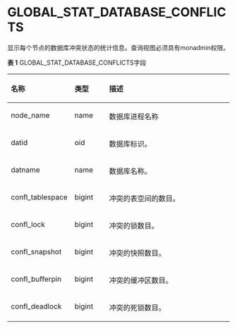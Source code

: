 # GLOBAL\_STAT\_DATABASE\_CONFLICTS<a name="ZH-CN_TOPIC_0245374703"></a>

显示每个节点的数据库冲突状态的统计信息。查询视图必须具有monadmin权限。

**表 1**  GLOBAL\_STAT\_DATABASE\_CONFLICTS字段

<a name="zh-cn_topic_0237122599_table111414565567"></a>
<table><thead align="left"><tr id="zh-cn_topic_0237122599_row11202195615563"><th class="cellrowborder" valign="top" width="20.03%" id="mcps1.2.4.1.1"><p id="zh-cn_topic_0237122599_p15203856155617"><a name="zh-cn_topic_0237122599_p15203856155617"></a><a name="zh-cn_topic_0237122599_p15203856155617"></a>名称</p>
</th>
<th class="cellrowborder" valign="top" width="16.24%" id="mcps1.2.4.1.2"><p id="zh-cn_topic_0237122599_p8203135614563"><a name="zh-cn_topic_0237122599_p8203135614563"></a><a name="zh-cn_topic_0237122599_p8203135614563"></a>类型</p>
</th>
<th class="cellrowborder" valign="top" width="63.73%" id="mcps1.2.4.1.3"><p id="zh-cn_topic_0237122599_p7203156145617"><a name="zh-cn_topic_0237122599_p7203156145617"></a><a name="zh-cn_topic_0237122599_p7203156145617"></a>描述</p>
</th>
</tr>
</thead>
<tbody><tr id="zh-cn_topic_0237122599_row14203165614568"><td class="cellrowborder" valign="top" width="20.03%" headers="mcps1.2.4.1.1 "><p id="zh-cn_topic_0237122599_p132031656185620"><a name="zh-cn_topic_0237122599_p132031656185620"></a><a name="zh-cn_topic_0237122599_p132031656185620"></a>node_name</p>
</td>
<td class="cellrowborder" valign="top" width="16.24%" headers="mcps1.2.4.1.2 "><p id="zh-cn_topic_0237122599_p11203135615568"><a name="zh-cn_topic_0237122599_p11203135615568"></a><a name="zh-cn_topic_0237122599_p11203135615568"></a>name</p>
</td>
<td class="cellrowborder" valign="top" width="63.73%" headers="mcps1.2.4.1.3 "><p id="zh-cn_topic_0237122599_p112042056185618"><a name="zh-cn_topic_0237122599_p112042056185618"></a><a name="zh-cn_topic_0237122599_p112042056185618"></a>数据库进程名称</p>
</td>
</tr>
<tr id="zh-cn_topic_0237122599_row4204656115619"><td class="cellrowborder" valign="top" width="20.03%" headers="mcps1.2.4.1.1 "><p id="zh-cn_topic_0237122599_p720411563568"><a name="zh-cn_topic_0237122599_p720411563568"></a><a name="zh-cn_topic_0237122599_p720411563568"></a>datid</p>
</td>
<td class="cellrowborder" valign="top" width="16.24%" headers="mcps1.2.4.1.2 "><p id="zh-cn_topic_0237122599_p132041256105614"><a name="zh-cn_topic_0237122599_p132041256105614"></a><a name="zh-cn_topic_0237122599_p132041256105614"></a>oid</p>
</td>
<td class="cellrowborder" valign="top" width="63.73%" headers="mcps1.2.4.1.3 "><p id="zh-cn_topic_0237122599_p1520445675617"><a name="zh-cn_topic_0237122599_p1520445675617"></a><a name="zh-cn_topic_0237122599_p1520445675617"></a>数据库标识。</p>
</td>
</tr>
<tr id="zh-cn_topic_0237122599_row16204356165616"><td class="cellrowborder" valign="top" width="20.03%" headers="mcps1.2.4.1.1 "><p id="zh-cn_topic_0237122599_p15204135610569"><a name="zh-cn_topic_0237122599_p15204135610569"></a><a name="zh-cn_topic_0237122599_p15204135610569"></a>datname</p>
</td>
<td class="cellrowborder" valign="top" width="16.24%" headers="mcps1.2.4.1.2 "><p id="zh-cn_topic_0237122599_p9204115614568"><a name="zh-cn_topic_0237122599_p9204115614568"></a><a name="zh-cn_topic_0237122599_p9204115614568"></a>name</p>
</td>
<td class="cellrowborder" valign="top" width="63.73%" headers="mcps1.2.4.1.3 "><p id="zh-cn_topic_0237122599_p162041056165618"><a name="zh-cn_topic_0237122599_p162041056165618"></a><a name="zh-cn_topic_0237122599_p162041056165618"></a>数据库名称。</p>
</td>
</tr>
<tr id="zh-cn_topic_0237122599_row11204156105613"><td class="cellrowborder" valign="top" width="20.03%" headers="mcps1.2.4.1.1 "><p id="zh-cn_topic_0237122599_p220514560568"><a name="zh-cn_topic_0237122599_p220514560568"></a><a name="zh-cn_topic_0237122599_p220514560568"></a>confl_tablespace</p>
</td>
<td class="cellrowborder" valign="top" width="16.24%" headers="mcps1.2.4.1.2 "><p id="zh-cn_topic_0237122599_p620585645612"><a name="zh-cn_topic_0237122599_p620585645612"></a><a name="zh-cn_topic_0237122599_p620585645612"></a>bigint</p>
</td>
<td class="cellrowborder" valign="top" width="63.73%" headers="mcps1.2.4.1.3 "><p id="zh-cn_topic_0237122599_p1920565645611"><a name="zh-cn_topic_0237122599_p1920565645611"></a><a name="zh-cn_topic_0237122599_p1920565645611"></a>冲突的表空间的数目。</p>
</td>
</tr>
<tr id="zh-cn_topic_0237122599_row7205135611567"><td class="cellrowborder" valign="top" width="20.03%" headers="mcps1.2.4.1.1 "><p id="zh-cn_topic_0237122599_p10205155675620"><a name="zh-cn_topic_0237122599_p10205155675620"></a><a name="zh-cn_topic_0237122599_p10205155675620"></a>confl_lock</p>
</td>
<td class="cellrowborder" valign="top" width="16.24%" headers="mcps1.2.4.1.2 "><p id="zh-cn_topic_0237122599_p02051456165619"><a name="zh-cn_topic_0237122599_p02051456165619"></a><a name="zh-cn_topic_0237122599_p02051456165619"></a>bigint</p>
</td>
<td class="cellrowborder" valign="top" width="63.73%" headers="mcps1.2.4.1.3 "><p id="zh-cn_topic_0237122599_p7205056135614"><a name="zh-cn_topic_0237122599_p7205056135614"></a><a name="zh-cn_topic_0237122599_p7205056135614"></a>冲突的锁数目。</p>
</td>
</tr>
<tr id="zh-cn_topic_0237122599_row72058567567"><td class="cellrowborder" valign="top" width="20.03%" headers="mcps1.2.4.1.1 "><p id="zh-cn_topic_0237122599_p10205185614562"><a name="zh-cn_topic_0237122599_p10205185614562"></a><a name="zh-cn_topic_0237122599_p10205185614562"></a>confl_snapshot</p>
</td>
<td class="cellrowborder" valign="top" width="16.24%" headers="mcps1.2.4.1.2 "><p id="zh-cn_topic_0237122599_p7206156205616"><a name="zh-cn_topic_0237122599_p7206156205616"></a><a name="zh-cn_topic_0237122599_p7206156205616"></a>bigint</p>
</td>
<td class="cellrowborder" valign="top" width="63.73%" headers="mcps1.2.4.1.3 "><p id="zh-cn_topic_0237122599_p2206956195613"><a name="zh-cn_topic_0237122599_p2206956195613"></a><a name="zh-cn_topic_0237122599_p2206956195613"></a>冲突的快照数目。</p>
</td>
</tr>
<tr id="zh-cn_topic_0237122599_row1620685618562"><td class="cellrowborder" valign="top" width="20.03%" headers="mcps1.2.4.1.1 "><p id="zh-cn_topic_0237122599_p12061556125613"><a name="zh-cn_topic_0237122599_p12061556125613"></a><a name="zh-cn_topic_0237122599_p12061556125613"></a>confl_bufferpin</p>
</td>
<td class="cellrowborder" valign="top" width="16.24%" headers="mcps1.2.4.1.2 "><p id="zh-cn_topic_0237122599_p1920685695615"><a name="zh-cn_topic_0237122599_p1920685695615"></a><a name="zh-cn_topic_0237122599_p1920685695615"></a>bigint</p>
</td>
<td class="cellrowborder" valign="top" width="63.73%" headers="mcps1.2.4.1.3 "><p id="zh-cn_topic_0237122599_p162061456155616"><a name="zh-cn_topic_0237122599_p162061456155616"></a><a name="zh-cn_topic_0237122599_p162061456155616"></a>冲突的缓冲区数目。</p>
</td>
</tr>
<tr id="zh-cn_topic_0237122599_row112061556135611"><td class="cellrowborder" valign="top" width="20.03%" headers="mcps1.2.4.1.1 "><p id="zh-cn_topic_0237122599_p8206165635616"><a name="zh-cn_topic_0237122599_p8206165635616"></a><a name="zh-cn_topic_0237122599_p8206165635616"></a>confl_deadlock</p>
</td>
<td class="cellrowborder" valign="top" width="16.24%" headers="mcps1.2.4.1.2 "><p id="zh-cn_topic_0237122599_p1020617564563"><a name="zh-cn_topic_0237122599_p1020617564563"></a><a name="zh-cn_topic_0237122599_p1020617564563"></a>bigint</p>
</td>
<td class="cellrowborder" valign="top" width="63.73%" headers="mcps1.2.4.1.3 "><p id="zh-cn_topic_0237122599_p1420611564566"><a name="zh-cn_topic_0237122599_p1420611564566"></a><a name="zh-cn_topic_0237122599_p1420611564566"></a>冲突的死锁数目。</p>
</td>
</tr>
</tbody>
</table>

